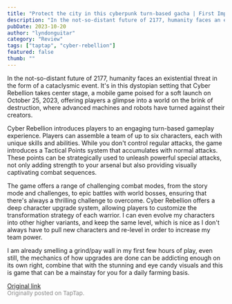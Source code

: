 ```yaml
---
title: "Protect the city in this cyberpunk turn-based gacha | First Impressions - Cyber Rebellion"
description: "In the not-so-distant future of 2177, humanity faces an existential threat in the form of a cataclysmic event. It's in this dystopian setting that Cyber Rebellion takes center stage,  a mobile game poised for a soft launch on October 25, 2023, offering players a glimpse into a world on the brink of destruction, where advanced machines and robots have turned against their creators."
pubDate: 2023-10-20
author: "lyndonguitar"
category: "Review"
tags: ["taptap", "cyber-rebellion"]
featured: false
thumb: ""
---
```


In the not-so-distant future of 2177, humanity faces an existential threat in the form of a cataclysmic event. It's in this dystopian setting that Cyber Rebellion takes center stage,  a mobile game poised for a soft launch on October 25, 2023, offering players a glimpse into a world on the brink of destruction, where advanced machines and robots have turned against their creators.

Cyber Rebellion introduces players to an engaging turn-based gameplay experience. Players can assemble a team of up to six characters, each with unique skills and abilities. While you don't control regular attacks, the game introduces a Tactical Points system that accumulates with normal attacks. These points can be strategically used to unleash powerful special attacks, not only adding strength to your arsenal but also providing visually captivating combat sequences.

The game offers a range of challenging combat modes, from the story mode and challenges, to epic battles with world bosses, ensuring that there's always a thrilling challenge to overcome. Cyber Rebellion offers a deep character upgrade system, allowing players to customize the transformation strategy of each warrior. I can even evolve my characters into other higher variants, and keep the same level, which is nice as I don't always have to pull new characters and re-level in order to increase my team power.

I am already smelling a grind/pay wall in my first few hours of play, even still, the mechanics of how upgrades are done can be addicting enough on its own right, combine that with the stunning and eye candy visuals and this is game that can be a mainstay for you for a daily farming basis.

[Original link](https://www.taptap.io/post/6454193)<br><span style="font-size: 0.95em; color: #888;">Originally posted on TapTap.</span>
